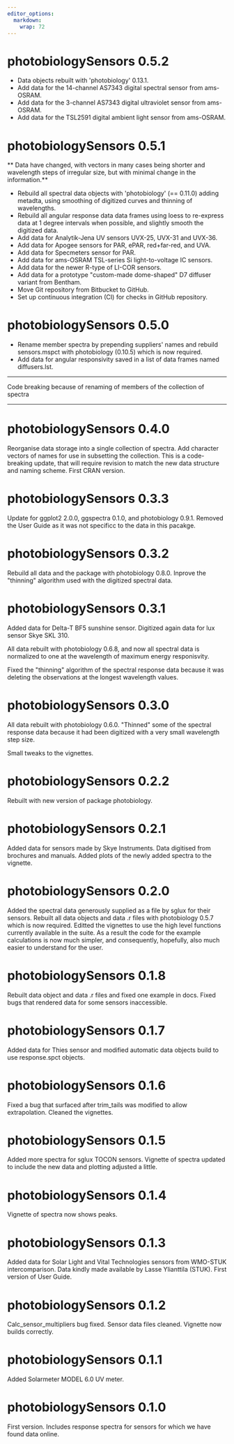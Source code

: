 ```yaml
---
editor_options:
  markdown:
    wrap: 72
---
```


photobiologySensors 0.5.2
=========================

* Data objects rebuilt with 'photobiology' 0.13.1.
* Add data for the 14-channel AS7343 digital spectral sensor from ams-OSRAM.
* Add data for the 3-channel AS7343 digital ultraviolet sensor from ams-OSRAM.
* Add data for the TSL2591 digital ambient light sensor from ams-OSRAM.

photobiologySensors 0.5.1
=========================

** Data have changed, with vectors in many cases being shorter and wavelength
steps of irregular size, but with minimal change in the information.**

* Rebuild all spectral data objects with 'photobiology' (== 0.11.0) adding
metadta, using smoothing of digitized curves and thinning of wavelengths.
* Rebuild all angular response data data frames using loess to re-express 
data at 1 degree intervals when possible, and slightly smooth the digitized data.
* Add data for Analytik-Jena UV sensors UVX-25, UVX-31 and UVX-36.
* Add data for Apogee sensors for PAR, ePAR, red+far-red, and UVA.
* Add data for Specmeters sensor for PAR.
* Add data for ams-OSRAM TSL-series Si light-to-voltage IC sensors.
* Add data for the newer R-type of LI-COR sensors.
* Add data for a prototype "custom-made dome-shaped" D7 diffuser variant from
Bentham.
* Move Git repository from Bitbucket to GitHub.
* Set up continuous integration (CI) for checks in GitHub repository.

photobiologySensors 0.5.0
=========================

* Rename member spectra by prepending suppliers' names and rebuild sensors.mspct
with photobiology (0.10.5) which is now required.
* Add data for angular responsivity saved in a list of data frames
named diffusers.lst.

---

Code breaking because of renaming of members of the collection of spectra

---

photobiologySensors 0.4.0
=========================

Reorganise data storage into a single collection of spectra. Add character
vectors of names for use in subsetting the collection.
This is a code-breaking update, that will require revision to match the new
data structure and naming scheme.
First CRAN version.

photobiologySensors 0.3.3
=========================

Update for ggplot2 2.0.0, ggspectra 0.1.0, and photobiology 0.9.1.
Removed the User Guide as it was not specificc to the data in this pacakge.

photobiologySensors 0.3.2
=========================

Rebuild all data and the package with photobiology 0.8.0.
Inprove the "thinning" algorithm used with the digitized
spectral data.

photobiologySensors 0.3.1
=========================

Added data for Delta-T BF5 sunshine sensor.
Digitized again data for lux sensor Skye SKL 310.

All data rebuilt with photobiology 0.6.8, and now
all spectral data is normalized to one at the wavelength
of maximum energy responisvity.

Fixed the "thinning" algorithm of the spectral response data
because it was deleting the observations at the longest wavelength
values.

photobiologySensors 0.3.0
=========================

All data rebuilt with photobiology 0.6.0.
"Thinned" some of the spectral response data because it had been
digitized with a very small wavelength step size.

Small tweaks to the vignettes.

photobiologySensors 0.2.2
=========================

Rebuilt with new version of package photobiology.

photobiologySensors 0.2.1
=========================

Added data for sensors made by Skye Instruments. Data digitised from brochures and manuals.
Added plots of the newly added spectra to the vignette.

photobiologySensors 0.2.0
=========================

Added the spectral data generously supplied as a file by sglux for their sensors.
Rebuilt all data objects and data .r files with photobiology 0.5.7 which is now required.
Editted the vignettes to use the high level functions currently available in the suite.
As a result the code for the example calculations is now much simpler, and
consequently, hopefully, also much easier to understand for the user.

photobiologySensors 0.1.8
=========================

Rebuilt data object and data .r files and fixed one example in docs.
Fixed bugs that rendered data for some sensors inaccessible.

photobiologySensors 0.1.7
=========================

Added data for Thies sensor and modified automatic data objects build to use response.spct objects.

photobiologySensors 0.1.6
=========================

Fixed a bug that surfaced after trim_tails was modified to allow extrapolation. Cleaned the vignettes.

photobiologySensors 0.1.5
=========================

Added more spectra for sglux TOCON sensors.
Vignette of spectra updated to include the new data and plotting adjusted a little.

photobiologySensors 0.1.4
=========================

Vignette of spectra now shows peaks.

photobiologySensors 0.1.3
=========================

Added data for Solar Light and Vital Technologies sensors from WMO-STUK intercomparison. Data kindly made available by Lasse Ylianttila (STUK). First version of User Guide.

photobiologySensors 0.1.2
=========================

Calc_sensor_multipliers bug fixed. Sensor data files cleaned. Vignette now builds correctly.

photobiologySensors 0.1.1
=========================

Added Solarmeter MODEL 6.0 UV meter.

photobiologySensors 0.1.0
=========================

First version. Includes response spectra for sensors for which we have found data online.
